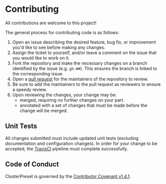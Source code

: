 # Contributing

All contributions are welcome to this project!

The general process for contributing code is as follows:

1. Open an issue describing the desired feature, bug fix, or improvement you'd like to see before making any changes.
2. Assign the ticket to yourself, and/or leave a comment on the issue that you would like to work on it.
3. Fork the repository and make the necessary changes on a branch identified by the issue (e.g. `gh-##`). This ensures the branch is linked to the corresponding issue.
4. Open a [pull request](https://help.github.com/en/articles/about-pull-requests) for the maintainers of the repository to review.
5. Be sure to add the maintainers to the pull request as reviewers to ensure a speedy review.
6. Upon reviewing the changes, your change may be:
    * merged, requiring no further changes on your part.
    * annotated with a set of changes that must be made before the change will be merged.

## Unit Tests

All changes submitted must include updated unit tests (excluding documentation and configuration changes).
In order for your change to be accepted, the [TravisCI](https://travis-ci.com/indeedeng/cluster-preset) pipeline must complete successfully.

## Code of Conduct

ClusterPreset is governed by the [Contributor Covenant v1.4.1](CODE_OF_CONDUCT.md).
